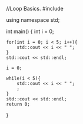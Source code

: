 
//Loop Basics.
#include <iostream>

using namespace std;

int main()
{
    int i = 0;
    
    for(int i = 0; i < 5; i++){
        std::cout << i << " ";  
    }
    std::cout << std::endl;
    
    i = 0;
    
    while(i < 5){
        std::cout << i << " ";
        ;
    }
    std::cout << std::endl;
    return 0;
}
